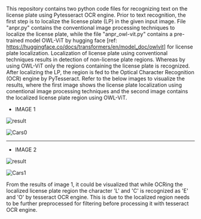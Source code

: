 This repository contains two python code files for recognizing text on the license plate using Pytesseract OCR engine. Prior to text recognition, the first step is to localize the license 
plate (LP) in the given input image. File "anpr.py" contains the conventional image processing techniques to localize the license plate, while the file "anpr_owl-vit.py" contains a pre-trained 
model OWL-ViT by hugging face [ref: https://huggingface.co/docs/transformers/en/model_doc/owlvit] for license plate localization. Localization of license plate using conventional techniques 
results in detection of non-license plate regions. Whereas by using OWL-ViT only the regions containing the license plate is recognized. After localizing the LP, the region is fed to the 
Optical Character Recognition (OCR) engine by PyTesseract. Refer to the below images to visualize the results, where the first image shows the license plate localization using conentional image processing techniques and the second image contains the localized license plate region using OWL-ViT.

*    IMAGE 1
  
![result](https://github.com/RajaAhsan97/Automatic-Number-Plate-Recognition-using-OWL-VIT-and-character-recognition-using-Pytesseract-OCR-/assets/155144523/ff409242-6536-4b7c-8921-65a64000df37)

![Cars0](https://github.com/RajaAhsan97/Automatic-Number-Plate-Recognition-using-OWL-VIT-and-character-recognition-using-Pytesseract-OCR-/assets/155144523/7e6cf9a0-ce81-401b-9b79-eaae39011820)

_____________________________________________________________________________________________________________________________________________________________________________________
*    IMAGE 2
  
![result](https://github.com/RajaAhsan97/Automatic-Number-Plate-Recognition-using-OWL-VIT-and-character-recognition-using-Pytesseract-OCR-/assets/155144523/d175f239-c5b7-46f7-8324-c1ca29a1190f)

![Cars1](https://github.com/RajaAhsan97/Automatic-Number-Plate-Recognition-using-OWL-VIT-and-character-recognition-using-Pytesseract-OCR-/assets/155144523/85f3f29a-84e9-43ee-88ba-175765439887)


From the results of image 1, it could be visualized that while OCRing the localized license plate region the character 'L' and 'C' is recognized as 'E' and 'O' by tesseract OCR engine. 
This is due to the localized region needs to be further preprocessed for filtering before processing it with tesseract OCR engine. 
